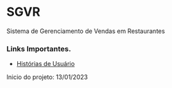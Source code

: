# SGVR
Sistema de Gerenciamento de Vendas em Restaurantes

<h3>Links Importantes.</h3>
<ul type="disc">
  <li> <a href="https://docs.google.com/document/d/1Rn2HMMekk5CcQpQL4_bN8NYi8gN2cx3tk5kN4rWTVvM/edit#" target="_blank">Histórias de Usuário</a> </li>
</ul>
<p>Inicio do projeto: 13/01/2023</p>
